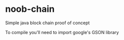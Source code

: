 # noob-chain

Simple java block chain proof of concept

To compile you'll need to import google's GSON library
